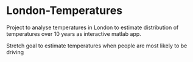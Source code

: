 # London-Temperatures

Project to analyse temperatures in London to estimate distribution of temperatures over 10 years as interactive matlab app.

Stretch goal to estimate temperatures when people are most likely to be driving
